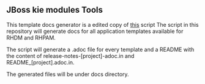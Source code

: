 ## JBoss kie modules Tools

This template docs generator is a edited copy of [this](https://github.com/jboss-openshift/application-templates/tree/master/gen_template_docs.py) script
The script in this repository will generate docs for all application templates available for
RHDM and RHPAM.

The script will generate a .adoc file for every template and a README with the content of release-notes-[project]-adoc.in and README_[project].adoc.in.

The generated files will be under docs directory.